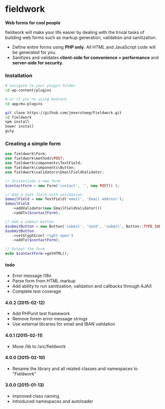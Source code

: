 fieldwork
===========
**Web forms for cool people**

fieldwork will make your life easier by dealing with the trivial tasks of building web forms such as markup generation, validation and sanitization.

 - Define entire forms using **PHP only**. All HTML and JavaScript code will be generated for you.
 - Sanitizes and validates **client-side for convenience + performance** and **server-side for security**.

### Installation

```bash
# navigate to your plugin folder
cd wp-content/plugins

# or if you're using bedrock
cd app/mu-plugins

git clone https://github.com/jmversteeg/Fieldwork.git
cd fieldwork
npm install
bower install
gulp
```

### Creating a simple form

```php
use fieldwork\Form;
use fieldwork\methods\POST;
use fieldwork\components\TextField;
use fieldwork\components\Button;
use fieldwork\validators\EmailFieldValidator;

// Instantiate a new form
$contactForm = new Form('contact', '', new POST() );

// Add a text field with validation
$emailField = new TextField('email', 'Email address');
$emailField
   ->addValidator(new EmailFieldValidator())
   ->addTo($contactForm);

// Add a submit button
$submitButton = new Button('submit', 'Send', 'submit', Button::TYPE_SUBMIT);
$submitButton
   ->setGlyphIcon('right-open')
   ->addTo($contactForm);

// Output the form
echo $contactForm->getHTML();
```

#### todo

 - Error message i18n
 - Parse form from HTML markup
 - Add ability to run sanitization, validation and callbacks through AJAX
 - Complete test coverage

#### 4.0.2 (2015-02-12)
 - Add PHPunit test framework
 - Remove forein error message strings
 - Use external libraries for email and IBAN validation

#### 4.0.1 (2015-02-11)
 - Move /lib to /src/fieldwork

#### 4.0.0 (2015-02-10)
 - Rename the library and all related classes and namespaces to "Fieldwork"

#### 3.0.0 (2015-01-13)

 - Improved class naming
 - Introduced namespaces and autoloader
